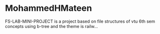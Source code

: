 # MohammedHMateen
FS-LAB-MINI-PROJECT is a project based on file structures of vtu 6th sem concepts using b-tree and the theme is railw…
